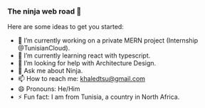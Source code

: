 ### The ninja web road 🍂

Here are some ideas to get you started:

- 🔭 I’m currently working on a private MERN project (Internship @TunisianCloud).
- 🌱 I’m currently learning react with typescript.
- 🤔 I’m looking for help with Architecture Design.
- 💬 Ask me about Ninja.
- 📫 How to reach me: khaledtsu@gmail.com
- 😄 Pronouns: He/Him
- ⚡ Fun fact: I am from Tunisia, a country in North Africa.
